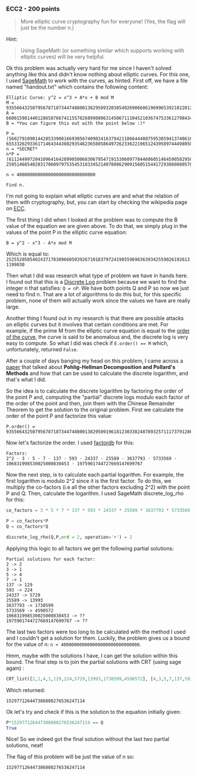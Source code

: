 ### ECC2 - 200 points

> More elliptic curve cryptography fun for everyone!
(Yes, the flag will just be the number n.)

Hint:
> Using SageMath (or something similar which supports working with elliptic curves) will be very helpful.

Ok this problem was actually very hard for me since I haven't solved anything like this and didn't know nothing about elliptic curves. For this one, I used [SageMath](http://www.sagemath.org/index.html) to work with the curves, as hinted. First off, we have a file named "handout.txt" which contains the following content:
```
Elliptic Curve: y^2 = x^3 + A*x + B mod M
M = 93556643250795678718734474880013829509320385402690660619699653921022012489089
A = 66001598144012865876674115570268990806314506711104521036747533612798434904785
B = *You can figure this out with the point below :)*

P = (56027910981442853390816693056740903416379421186644480759538594137486160388926, 65533262933617146434438829354623658858649726233622196512439589744498050226926)
n = *SECRET*
n*P = (61124499720410964164289905006830679547191538609778446060514645905829507254103, 2595146854028317060979753545310334521407008629091560515441729386088057610440)

n < 400000000000000000000000000000

Find n.
```
I'm not going to explain what elliptic curves are and what the relation of them with cryptography, but, you can start by checking the wikipedia page on [ECC](https://en.wikipedia.org/wiki/Elliptic_curve_cryptography).

The first thing I did when I looked at the problem was to compute the B value of the equation we are given above. To do that, we simply plug in the values of the point P in the elliptic curve equation:
```
B = y^2 - x^3 - A*x mod M
```
Which is equal to: ```25255205054024371783896605039267101837972419055969636393425590261926131199030```

Then what I did was research what type of problem we have in hands here. I found out that this is a [Discrete Log](https://en.wikipedia.org/wiki/Discrete_logarithm) problem because we want to find the integer n that satisfies: ``` Q = nP ```. We have both points Q and P so now we just need to find n. That are a lot of algorithms to do this but, for this specific problem, none of them will actually work since the values we have are really large. 

Another thing I found out in my research is that there are possible attacks on elliptic curves but it involves that certain conditions are met. For example, if the prime M from the elliptic curve equation is equal to the [order of the curve](https://en.wikipedia.org/wiki/Counting_points_on_elliptic_curves), the curve is said to be anomalous and, the discrete log is very easy to compute. So what I did was check if ```E.order() == M``` which, unfortunately, returned ```False```.

After a couple of days banging my head on this problem, I came across a [paper](https://link.springer.com/chapter/10.1007/BFb0052240) that talked about **PohIig-Hellman Decomposition and Pollard's Methods** and how that can be used to calculate the discrete logarithm, and that's what I did.

So the idea is to calculate the discrete logarithm by factoring the order of the point P and, computing the "partial" discrete logs modulo each factor of the order of the point and then, join them with the Chinese Remainder Theorem to get the solution to the original problem. First we calculate the order of the point P and factorize this value:
```
P.order() = 93556643250795678718734474880013829509196181230338248789325711173791286325820
```
Now let's factorize the order. I used [factordb](http://www.factordb.com/) for this: 
```
Factors:
2^2 · 3 · 5 · 7 · 137 · 593 · 24337 · 25589 · 3637793 · 5733569 · 106831998530025000830453 · 1975901744727669147699767
```
Now the next step, is to calculate each partial logarithm. For example, the first logarithm is modulo 2^2 since it is the first factor. To do this, we multiply the co-factors (i.e all the other factors excluding 2^2) with the point P and Q. Then, calculate the logarithm. I used SageMath discrete_log_rho for this:
```python
co_factors = 3 * 5 * 7 * 137 * 593 * 24337 * 25589 * 3637793 * 5733569 * 106831998530025000830453 * 1975901744727669147699767

P = co_factors*P
Q = co_factors*Q

discrete_log_rho(Q,P,ord = 2, operation='+') = 2
```
Applying this logic to all factors we get the following partial solutions:
```
Partial solutions for each factor:
2 -> 2
3 -> 1
5 -> 4
7 -> 1
137 -> 129
593 -> 224
24337 -> 5729
25589 -> 13993
3637793 -> 1730599
5733569 -> 4590572
106831998530025000830453 -> ??
1975901744727669147699767 -> ??
```
The last two factors were too long to be calculated with the method I used and I couldn't get a solution for them. Luckily, the problem gives us a bound for the value of n:  ```n < 400000000000000000000000000000```.

Hmm, maybe with the solutions I have, I can get the solution within this bound. 
The final step is to join the partial solutions with CRT (using sage again) :
```python
CRT_list([2,1,4,1,129,224,5729,13993,1730599,4590572], [4,3,5,7,137,593,24337,25589,3637793,5733569])
```
Which returned:
```
152977126447386808276536247114
```
Ok let's try and check if this is the solution to the equation initially given:
```python
P*152977126447386808276536247114 == Q
True
```
Nice! So we indeed got the final solution without the last two partial solutions, neat!

The flag of this problem will be just the value of n so:
```
152977126447386808276536247114
```
